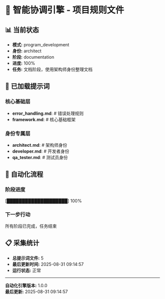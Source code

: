# 🚀 智能协调引擎 - 项目规则文件

## 📊 当前状态
- **模式:** program_development  
- **身份:** architect
- **阶段:** documentation
- **进度:** 100%
- **任务:** 文档阶段，使用架构师身份整理文档

## 🎯 已加载提示词

### 核心基础层
- **error_handling.md**: # 错误处理规则
- **framework.md**: # 核心基础框架

### 身份专属层
- **architect.md**: # 架构师身份
- **developer.md**: # 开发者身份
- **qa_tester.md**: # 测试员身份

## 🔄 自动化流程

### 阶段进度
[████████████████████] 100%

### 下一步行动
所有阶段已完成，任务结束

## 📋 采集统计
- **总提示词文件:** 5
- **最后更新时间:** 2025-08-31 09:14:57
- **运行状态:** 正常

---
**自动化引擎版本:** 1.0.0  
**最后更新:** 2025-08-31 09:14:57
